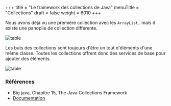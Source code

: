 +++
title = "Le framework des collections de Java"
menuTitle = "Collections"
draft = false
weight = 6010
+++

Nous avons déjà vu une première collection avec les `ArrayList,` mais il existe une panoplie de collection différente. 


![table](/INF111/images/collectionclasses.png)

Les buts des collections sont toujours d'être un tout d'éléments d'une même classe. Toutes les collections offrent donc des services de base pour ajouter des éléments.


![table](/INF111/images/collection.png)


### Références

* Big java, Chapitre 15, The Java Collections Framework
* [Documentation](https://docs.oracle.com/javase/8/docs/api/?java/util/Collections.html)